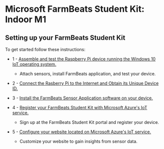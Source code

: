 Microsoft FarmBeats Student Kit: Indoor M1
==========================================


Setting up your FarmBeats Student Kit
-------------------------------------

To get started follow these instructions:

-   1 - [Assemble and test the Raspberry Pi device running the Windows 10 IoT operating system.](https://github.com/richstep/studentkit/blob/master/Indoor-m1/1b_Assemble_your_FarmBeats_Student_Kit_Hardware.md)

    -   Attach sensors, install FarmBeats application, and test your device.

-   2 - [Connect the Rasberry Pi to the Internet and Obtain its Unique Device ID.](https://github.com/richstep/studentkit/blob/master/Indoor-m1/1c_Identify_your_unique_Device_ID.md.md)

-   3 - [Install the FarmBeats Sensor Application software on your device.](https://github.com/richstep/studentkit/blob/master/Indoor-m1/1d_Install_the_FarmBeats_Sensor_Application_Software.md)

-   4 - [Register your FarmBeats Student Kit with Microsoft Azure's IoT service.](https://github.com/richstep/studentkit/blob/master/Indoor-m1/2_Register_your_FarmBeats_Student_Kit_User_and_Device.md)

    -   Sign up at the FarmBeats Student Kit portal and register your device.

-   5 - [Configure your website located on Microsoft Azure's IoT service.](https://github.com/richstep/studentkit/blob/master/Indoor-m1/3_Configure_your_Azure_IoT_Central_Cloud_Service.md)

    -   Customize your website to gain insights from sensor data.

